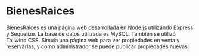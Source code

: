 # BienesRaices

BienesRaices es una página web desarrollada en Node.js utilizando Express y Sequelize. La base de datos utilizada es MySQL. También se utilizó Tailwind CSS.
Simula una página web para ver propiedades en venta y reservarlas, y como administrador se puede publicar propiedades nuevas.
